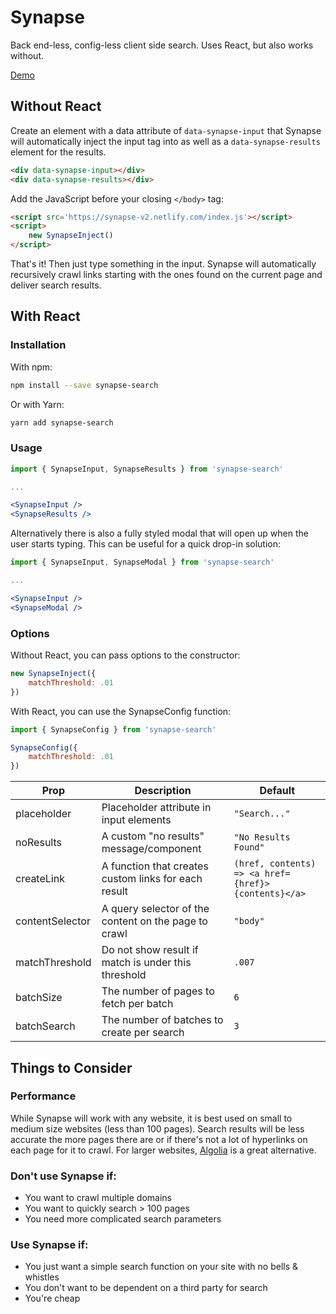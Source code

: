 # Synapse

Back end-less, config-less client side search. Uses React, but also works without.

[Demo](https://synapse-v2.netlify.com/)

## Without React

Create an element with a data attribute of `data-synapse-input` that Synapse will automatically inject the input tag into as well as a `data-synapse-results` element for the results.

```html
<div data-synapse-input></div>
<div data-synapse-results></div>
```

Add the JavaScript before your closing `</body>` tag:

```html
<script src='https://synapse-v2.netlify.com/index.js'></script>
<script>
	new SynapseInject()
</script>
```

That's it! Then just type something in the input. Synapse will automatically recursively crawl links starting with the ones found on the current page and deliver search results.

## With React

### Installation

With npm:

```bash
npm install --save synapse-search
```

Or with Yarn:

```bash
yarn add synapse-search
```

### Usage

```jsx
import { SynapseInput, SynapseResults } from 'synapse-search'

...

<SynapseInput />
<SynapseResults />
```

Alternatively there is also a fully styled modal that will open up when the user starts typing. This can be useful for a quick drop-in solution:

```jsx
import { SynapseInput, SynapseModal } from 'synapse-search'

...

<SynapseInput />
<SynapseModal />
```

### Options

Without React, you can pass options to the constructor:

```javascript
new SynapseInject({
	matchThreshold: .01
})
```

With React, you can use the SynapseConfig function:

```jsx
import { SynapseConfig } from 'synapse-search'

SynapseConfig({
	matchThreshold: .01
})
```

Prop | Description | Default
--- | --- | ---
placeholder | Placeholder attribute in input elements | `"Search..."`
noResults | A custom "no results" message/component | `"No Results Found"`
createLink | A function that creates custom links for each result | `(href, contents) => <a href={href}>{contents}</a>`
contentSelector | A query selector of the content on the page to crawl | `"body"`
matchThreshold | Do not show result if match is under this threshold | `.007`
batchSize | The number of pages to fetch per batch | `6`
batchSearch | The number of batches to create per search | `3`

## Things to Consider

### Performance

While Synapse will work with any website, it is best used on small to medium size websites (less than 100 pages). Search results will be less accurate the more pages there are or if there's not a lot of hyperlinks on each page for it to crawl. For larger websites, [Algolia](https://www.algolia.com/) is a great alternative.

### Don't use Synapse if:

- You want to crawl multiple domains
- You want to quickly search > 100 pages
- You need more complicated search parameters

### Use Synapse if:

- You just want a simple search function on your site with no bells & whistles
- You don't want to be dependent on a third party for search
- You're cheap